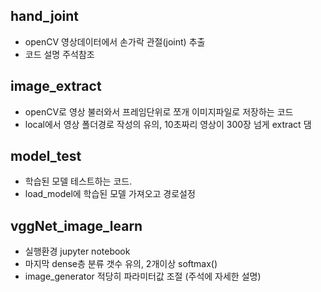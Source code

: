 ## hand_joint
 + openCV 영상데이터에서 손가락 관절(joint) 추출
 + 코드 설명 주석참조

## image_extract 
 + openCV로 영상 불러와서 프레임단위로 쪼개 이미지파일로 저장하는 코드
 + local에서 영상 폴더경로 작성의 유의, 10초짜리 영상이 300장 넘게 extract 댐

## model_test 
 + 학습된 모델 테스트하는 코드.
 + load_model에 학습된 모델 가져오고 경로설정

## vggNet_image_learn
 + 실행환경 jupyter notebook
 + 마지막 dense층 분류 갯수 유의, 2개이상 softmax()
 + image_generator 적당히 파라미터값 조절 (주석에 자세한 설명)

